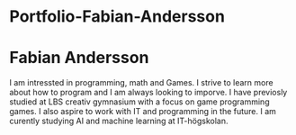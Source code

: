 # Portfolio-Fabian-Andersson

# Fabian Andersson
I am intressted in programming, math and Games. I strive to learn more about how to program and I am always looking to imporve. I have previosly studied at LBS creativ gymnasium with a focus on game programming games. I also aspire to work with IT and programming in the future. I am curently studying AI and machine learning at IT-högskolan.
